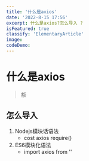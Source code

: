 ```yaml
---
title: '什么是axios'
date: '2022-8-15 17:56'
excerpt: 什么是axios?怎么导入 ? 
isFeatured: true
classify: 'ElementaryArticle'
image:
codeDemo:
---
```


# 什么是axios

> 额



## 怎么导入

1. Nodejs模块话语法
   - cost axios require()
2. ES6模块化语法
   - import axios from ''